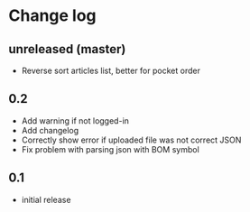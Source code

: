 # Change log

## unreleased (master)
* Reverse sort articles list, better for pocket order

## 0.2
* Add warning if not logged-in
* Add changelog
* Correctly show error if uploaded file was not correct JSON
* Fix problem with parsing json with BOM symbol

## 0.1
* initial release